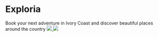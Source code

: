 # Exploria
Book your next adventure in Ivory Coast and discover beautiful places around the country
<a href="https://www.w3schools.com/pug/" target="_blank"> <img src="https://img.icons8.com/color/48/000000/pug.png"/> </a><a href="https://www.w3schools.com/css/" target="_blank"> <img src="https://img.icons8.com/color/48/000000/css3.png"/> </a>
